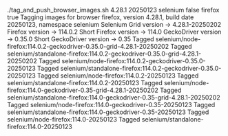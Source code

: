 ./tag_and_push_browser_images.sh 4.28.1 20250123 selenium false firefox true
Tagging images for browser firefox, version 4.28.1, build date 20250123, namespace selenium
Selenium Grid version -> 4.28.1-20250202
Firefox version -> 114.0.2
Short Firefox version -> 114.0
GeckoDriver version -> 0.35.0
Short GeckoDriver version -> 0.35
Tagged selenium/node-firefox:114.0.2-geckodriver-0.35.0-grid-4.28.1-20250202
Tagged selenium/standalone-firefox:114.0.2-geckodriver-0.35.0-grid-4.28.1-20250202
Tagged selenium/node-firefox:114.0.2-geckodriver-0.35.0-20250123
Tagged selenium/standalone-firefox:114.0.2-geckodriver-0.35.0-20250123
Tagged selenium/node-firefox:114.0.2-20250123
Tagged selenium/standalone-firefox:114.0.2-20250123
Tagged selenium/node-firefox:114.0-geckodriver-0.35-grid-4.28.1-20250202
Tagged selenium/standalone-firefox:114.0-geckodriver-0.35-grid-4.28.1-20250202
Tagged selenium/node-firefox:114.0-geckodriver-0.35-20250123
Tagged selenium/standalone-firefox:114.0-geckodriver-0.35-20250123
Tagged selenium/node-firefox:114.0-20250123
Tagged selenium/standalone-firefox:114.0-20250123
